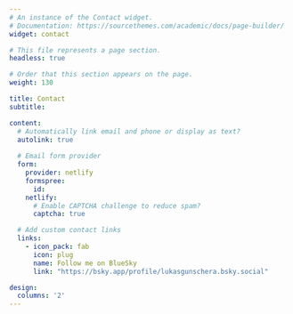 ```yaml
---
# An instance of the Contact widget.
# Documentation: https://sourcethemes.com/academic/docs/page-builder/
widget: contact

# This file represents a page section.
headless: true

# Order that this section appears on the page.
weight: 130

title: Contact
subtitle:

content:
  # Automatically link email and phone or display as text?
  autolink: true
  
  # Email form provider
  form:
    provider: netlify
    formspree:
      id:
    netlify:
      # Enable CAPTCHA challenge to reduce spam?
      captcha: true

  # Add custom contact links
  links:
    - icon_pack: fab
      icon: plug
      name: Follow me on BlueSky
      link: "https://bsky.app/profile/lukasgunschera.bsky.social"

design:
  columns: '2'
---
```


